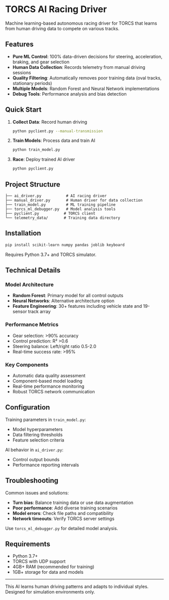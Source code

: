 # TORCS AI Racing Driver

Machine learning-based autonomous racing driver for TORCS that learns from human driving data to compete on various tracks.

## Features

- **Pure ML Control**: 100% data-driven decisions for steering, acceleration, braking, and gear selection
- **Human Data Collection**: Records telemetry from manual driving sessions
- **Quality Filtering**: Automatically removes poor training data (oval tracks, stationary periods)
- **Multiple Models**: Random Forest and Neural Network implementations
- **Debug Tools**: Performance analysis and bias detection

## Quick Start

1. **Collect Data**: Record human driving
   ```bash
   python pyclient.py --manual-transmission
   ```

2. **Train Models**: Process data and train AI
   ```bash
   python train_model.py
   ```

3. **Race**: Deploy trained AI driver
   ```bash
   python pyclient.py
   ```

## Project Structure

```
├── ai_driver.py           # AI racing driver
├── manual_driver.py       # Human driver for data collection
├── train_model.py         # ML training pipeline
├── torcs_ml_debugger.py   # Model analysis tools
├── pyclient.py           # TORCS client
└── telemetry_data/       # Training data directory
```

## Installation

```bash
pip install scikit-learn numpy pandas joblib keyboard
```

Requires Python 3.7+ and TORCS simulator.

## Technical Details

### Model Architecture
- **Random Forest**: Primary model for all control outputs
- **Neural Networks**: Alternative architecture option
- **Feature Engineering**: 30+ features including vehicle state and 19-sensor track array

### Performance Metrics
- Gear selection: >90% accuracy
- Control prediction: R² >0.6
- Steering balance: Left/right ratio 0.5-2.0
- Real-time success rate: >95%

### Key Components
- Automatic data quality assessment
- Component-based model loading
- Real-time performance monitoring
- Robust TORCS network communication

## Configuration

Training parameters in `train_model.py`:
- Model hyperparameters
- Data filtering thresholds
- Feature selection criteria

AI behavior in `ai_driver.py`:
- Control output bounds
- Performance reporting intervals

## Troubleshooting

Common issues and solutions:
- **Turn bias**: Balance training data or use data augmentation
- **Poor performance**: Add diverse training scenarios
- **Model errors**: Check file paths and compatibility
- **Network timeouts**: Verify TORCS server settings

Use `torcs_ml_debugger.py` for detailed model analysis.

## Requirements

- Python 3.7+
- TORCS with UDP support
- 4GB+ RAM (recommended for training)
- 1GB+ storage for data and models

---

This AI learns human driving patterns and adapts to individual styles. Designed for simulation environments only.
